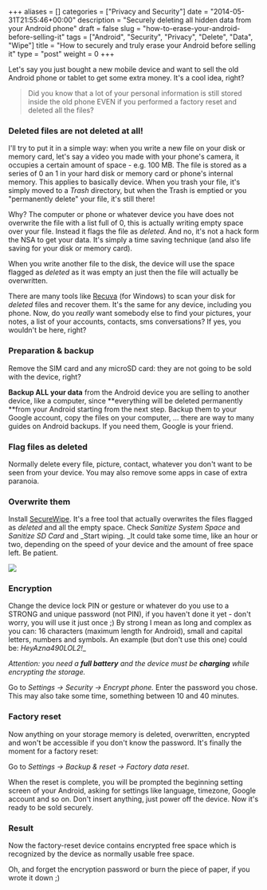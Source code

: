 +++
aliases      = []
categories   = ["Privacy and Security"]
date         = "2014-05-31T21:55:46+00:00"
description  = "Securely deleting all hidden data from your Android phone"
draft        = false
slug         = "how-to-erase-your-android-before-selling-it"
tags         = ["Android", "Security", "Privacy", "Delete", "Data", "Wipe"]
title        = "How to securely and truly erase your Android before selling it"
type         = "post"
weight       = 0
+++


Let's say you just bought a new mobile device and want to sell the old Android phone or tablet to get some extra money. It's a cool idea, right?


<blockquote>Did you know that a lot of your personal information is still stored inside the old phone EVEN if you performed a factory reset and deleted all the files?</blockquote>




### Deleted files are not deleted at all!


I'll try to put it in a simple way: when you write a new file on your disk or memory card, let's say a video you made with your phone's camera, it occupies a certain amount of space - e.g. 100 MB. The file is stored as a series of 0 an 1 in your hard disk or memory card or phone's internal memory. This applies to basically device. When you trash your file, it's simply moved to a _Trash_ directory, but when the Trash is emptied or you "permanently delete" your file, it's still there!

Why? The computer or phone or whatever device you have does not overwrite the file with a list full of 0, this is actually writing empty space over your file. Instead it flags the file as _deleted_. And no, it's not a hack form the NSA to get your data. It's simply a time saving technique (and also life saving for your disk or memory card).

When you write another file to the disk, the device will use the space flagged as _deleted_ as it was empty an just then the file will actually be overwritten.

There are many tools like [Recuva](http://www.piriform.com/recuva) (for Windows) to scan your disk for _deleted_ files and recover them. It's the same for any device, including you phone. Now, do you _really_ want somebody else to find your pictures, your notes, a list of your accounts, contacts, sms conversations? If yes, you wouldn't be here, right?


### Preparation & backup


Remove the SIM card and any microSD card: they are not going to be sold with the device, right?

**Backup ALL your data** from the Android device you are selling to another device, like a computer, since **everything will be deleted permanently **from your Android starting from the next step. Backup them to your Google account, copy the files on your computer, ... there are way to many guides on Android backups. If you need them, Google is your friend.


### Flag files as deleted


Normally delete every file, picture, contact, whatever you don't want to be seen from your device. You may also remove some apps in case of extra paranoia.


### Overwrite them


Install [SecureWipe](https://play.google.com/store/apps/details?id=com.pinellascodeworks.securewipe). It's a free tool that actually overwrites the files flagged as _deleted_ and all the empty space. Check _Sanitize System Space_ and _Sanitize SD Card_ and _Start wiping. _It could take some time, like an hour or two, depending on the speed of your device and the amount of free space left. Be patient.

[![](https://lh5.ggpht.com/VnjsAfp9s5IbTPrRgFnq29Cd7n84_J5eKjEP91uzQx-0iWgeqlNyZMbgdKcotH6qLNOg=h900)](https://play.google.com/store/apps/details?id=com.pinellascodeworks.securewipe)


### Encryption


Change the device lock PIN or gesture or whatever do you use to a STRONG and unique password (not PIN), if you haven't done it yet - don't worry, you will use it just once ;) By strong I mean as long and complex as you can: 16 characters (maximum length for Android), small and capital letters, numbers and symbols. An example (but don't use this one) could be: _HeyAzna490LOL2!__

_Attention: you need a **full battery** and the device must be **charging** while encrypting the storage._

Go to _Settings -> Security -> Encrypt phone._ Enter the password you chose. This may also take some time, something between 10 and 40 minutes.


### Factory reset


Now anything on your storage memory is deleted, overwritten, encrypted and won't be accessible if you don't know the password. It's finally the moment for a factory reset:

Go to _Settings -> Backup & reset -> Factory data reset_.

When the reset is complete, you will be prompted the beginning setting screen of your Android, asking for settings like language, timezone, Google account and so on. Don't insert anything, just power off the device. Now it's ready to be sold securely.


### Result


Now the factory-reset device contains encrypted free space which is recognized by the device as normally usable free space.

Oh, and forget the encryption password or burn the piece of paper, if you wrote it down ;)
